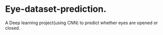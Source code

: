 # Eye-dataset-prediction.
A Deep learning project(using CNN) to predict whether eyes are opened or closed.
